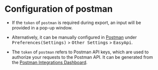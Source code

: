 # Configuration of postman

- If the `token` of `postman` is required during export, an input will be provided in a pop-up window.

- Alternatively, it can be manually configured in [Postman](ide-setting.md#postman) under <kbd>Preferences(Settings)</kbd> > <kbd>Other Settings</kbd> > <kbd>EasyApi</kbd>.

- The `token` of `postman` refers to Postman API keys, which are used to authorize your requests to the Postman API. It can be generated from the [Postman Integrations Dashboard](https://go.postman.co/integrations/services/pm_pro_api).